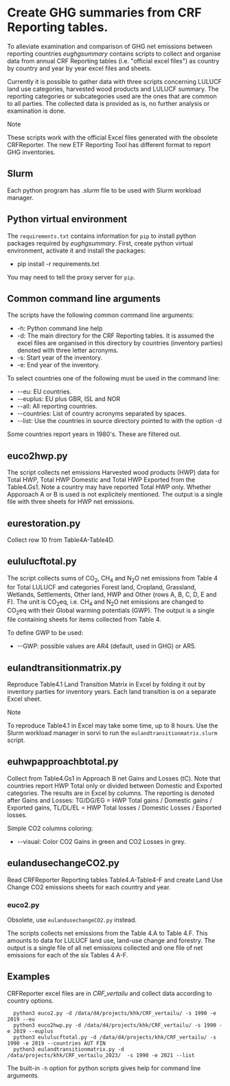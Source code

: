 # Create GHG summaries from CRF Reporting tables.

To alleviate examination and comparison of GHG net emissions between reporting countries
*eughgsummary* contains scripts to collect and organise data from annual CRF Reporting tables
(i.e. "official excel files") as country by country and year by year excel files and sheets. 

Currently it is possible to gather data with three scripts concerning LULUCF land use categories,
harvested wood products and LULUCF summary. The reporting categories or subcategories used are the ones 
that are common to all parties. The collected data is provided as is, no further analysis or examination is done.

>[!NOTE]
>These scripts work with the official Excel files generated with the obsolete CRFReporter. 
>The new ETF Reporting Tool has different format to report GHG inventories.

## Slurm 
Each python program has *.slurm* file to be used with Slurm workload manager.

## Python virtual environment
The `requirements.txt`  contains information for `pip` to install python packages
required by *eughgsummary*. First, create python virtual environment, activate it and
install the packages:

+ pip  install -r requirements.txt
 
You may need to tell the proxy server for `pip`.

## Common command line arguments
The scripts have the following common command line arguments:
+ -h: Python command line help
+ -d: The main directory for the CRF Reporting tables. It is assumed the excel files are
      organised in this directory by countries (inventory parties) denoted with three letter acronyms.
+ -s: Start year of the inventory.
+ -e: End year of the inventory.

To select countries one of the following must be used in the command line:
+ --eu: EU countries.
+ --euplus: EU plus GBR, ISL and NOR
+ --all: All reporting countries.
+ --countries: List of country acronyms separated by spaces.
+ --list: Use the countries in source directory pointed to with the option -d

Some countries report years in 1980's. These are filtered out.

## euco2hwp.py
The script collects net emissions Harvested wood products (HWP) data for Total HWP, Total HWP Domestic
and Total HWP Exported from the Table4.Gs1. Note a country may have reported Total HWP only.
Whether Apporoach A or B is used is not explicitely mentioned. The output is a single
file with three sheets for HWP net emissions.
  
## eurestoration.py
Collect row 10 from Table4A-Table4D.

## eululucftotal.py
The script collects sums of CO<sub>2</sub>, CH<sub>4</sub> and N<sub>2</sub>O net emissions from Table 4 for 
Total LULUCF and categories Forest land, Cropland, Grassland, Wetlands, Settlements, Other land, HWP and
Other (rows A, B, C, D, E and F).  The unit is CO<sub>2</sub>eq, i.e. CH<sub>4</sub> and N<sub>2</sub>O
net emissions are changed to CO<sub>2</sub>eq  with their Global warming potentials (GWP).
The output is a single file containing sheets for items collected from Table 4.
  
To define GWP to be used:
+ --GWP: possible values are AR4 (default, used in GHG) or AR5.

##  eulandtransitionmatrix.py
Reproduce Table4.1 Land Transition Matrix in Excel by folding it out by inventory parties 
for inventory years. Each land transition is on a separate Excel sheet.  

>[!NOTE]
>To reproduce Table4.1 in Excel may take some time, up to 8 hours. Use the Slurm  workload manager in sorvi to run the
>`eulandtransitionmatrix.slurm` script.

## euhwpapproachbtotal.py
Collect from Table4.Gs1 in Approach B net Gains and Losses (tC). Note that countries report HWP Total only or divided
between Domestic and Exported categories. The results are in Excel by columns. The reporting is denoted after Gains
and Losses: TG/DG/EG = HWP Total gains / Domestic gains / Exported gains, 
TL/DL/EL = HWP Total losses / Domestic Losses / Esported losses.

Simple CO2 columns coloring:
+ --visual: Color CO2 Gains in green and CO2 Losses in grey.

## eulandusechangeCO2.py
Read CRFReporter Reporting tables Table4.A-Table4-F and create Land Use Change CO2 emissions sheets for each country and year.

### euco2.py

Obsolete, use `eulandusechangeCO2.py` instead.

The scripts collects net emissions from the Table 4.A to Table 4.F. This amounts to data for LULUCF
land use, land-use change and forestry. The output is a single file of all net emissions collected
and one file of net emissions for each of the six Tables 4 A-F.

## Examples

CRFReporter excel files are in *CRF_vertailu* and collect data according to country options.

      python3 euco2.py -d /data/d4/projects/khk/CRF_vertailu/ -s 1990 -e 2019 --eu 
      python3 euco2hwp.py -d /data/d4/projects/khk/CRF_vertailu/ -s 1990 -e 2019 --euplus 
      python3 eululucftotal.py -d /data/d4/projects/khk/CRF_vertailu/ -s 1990 -e 2019 --countries AUT FIN
      python3 eulandtransitionmatrix.py -d /data/projects/khk/CRF_vertailu_2023/  -s 1990 -e 2021 --list
	  
The built-in `-h` option for python scripts gives help for command line arguments.



